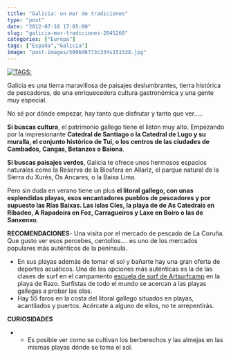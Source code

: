 ```yaml
---
title: "Galicia: un mar de tradiciones"
type: "post"
date: "2012-07-18 17:05:00"
slug: "galicia-mar-tradiciones-2045268"
categories: ["Europa"]
tags: ["España","Galicia"]
image: "post-images/5006d6773c334s151538.jpg"
---
```


[ ![ TAGS:](post-images/5006d6773c334s151538.jpg "Rias Baixas by Mazintosh ")](http://www.flickr.com/photos/mazintosh/224477492/sizes/l/in/photostream/)  
  
Galicia es una tierra maravillosa de paisajes deslumbrantes, tierra histórica de pescadores, de una enriquecedora cultura gastronómica y una gente muy especial.  
  
No sé por dónde empezar, hay tanto que disfrutar y tanto que ver.....  
  
**Si buscas cultura**, el patrimonio gallego tiene el listón muy alto. Empezando por la impresionante **Catedral de Santiago o la Catedral de Lugo y su muralla, el conjunto histórico de Tui, o los centros de las ciudades de Cambados, Cangas, Betanzos o Baiona**.  
  
**Si buscas paisajes verdes**, Galicia te ofrece unos hermosos espacios naturales como la Reserva de la Biosfera en Allariz, el parque natural de la Sierra du Xurés, Os Ancares, o la Baixa Lima.  
  
Pero sin duda en verano tiene un plus **el litoral gallego, con unas esplendidas playas, esos encantadores pueblos de pescadores y por supuesto las Rías Baixas. Las islas Cíes, la playa de de As Catedrais en Ribadeo, A Rapadoira en Foz, Carragueiros y Laxe en Boiro o las de Sanxenxo**.  
  
**RECOMENDACIONES**- Una visita por el mercado de pescado de La Coruña. Que gusto ver esos percebes, centollos.... es uno de los mercados populares más auténticos de la península.
- En sus playas además de tomar el sol y bañarte hay una gran oferta de deportes acuáticos. Una de las opciones más auténticas es la de las clases de surf en el campamento [escuela de surf de Artsurfcamp](http://www.artsurfcamp.com/escuela-de-surf/) en la playa de Razo. Surfistas de todo el mundo se acercan a las playas gallegas a probar las olas.
- Hay 55 faros en la costa del litoral gallego situados en playas, acantilados y puertos. Acércate a alguno de ellos, no te arrepentirás.

**CURIOSIDADES**

- - Es posible ver como se cultivan los berberechos y las almejas en las mismas playas dónde se toma el sol.